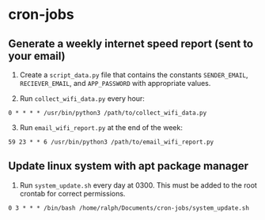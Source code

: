 # cron-jobs


## Generate a weekly internet speed report (sent to your email)
1) Create a <code>script_data.py</code> file that contains the constants <code>SENDER_EMAIL</code>, <code>RECIEVER_EMAIL</code>, and <code>APP_PASSWORD</code> with appropriate values.

2) Run <code>collect_wifi_data.py</code> every hour:
```
0 * * * * /usr/bin/python3 /path/to/collect_wifi_data.py
```

3) Run <code>email_wifi_report.py</code> at the end of the week:
```
59 23 * * 6 /usr/bin/python3 /path/to/email_wifi_report.py
```


## Update linux system with apt package manager
1) Run <code>system_update.sh</code> every day at 0300. This must be added to the root crontab for correct permissions.
```
0 3 * * * /bin/bash /home/ralph/Documents/cron-jobs/system_update.sh
```
